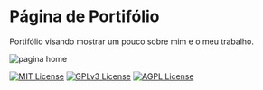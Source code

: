 # Página de Portifólio

  Portifólio visando mostrar um pouco sobre mim e o meu trabalho. 

  ![pagina home](../LucioSantos.github.io/home_portifolio.png)

[![MIT License](https://img.shields.io/badge/License-MIT-green.svg)](https://choosealicense.com/licenses/mit/)
[![GPLv3 License](https://img.shields.io/badge/License-GPL%20v3-yellow.svg)](https://opensource.org/licenses/)
[![AGPL License](https://img.shields.io/badge/license-AGPL-blue.svg)](http://www.gnu.org/licenses/agpl-3.0)
